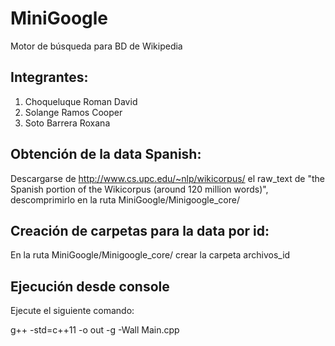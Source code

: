 # MiniGoogle
Motor de búsqueda para BD de Wikipedia

Integrantes:
------------

1. Choqueluque Roman David
2. Solange Ramos Cooper
3. Soto Barrera Roxana

Obtención de la data Spanish:
-----------------------------------------

Descargarse de http://www.cs.upc.edu/~nlp/wikicorpus/ el  raw_text de "the Spanish portion of the Wikicorpus (around 120 million words)", descomprimirlo en la ruta MiniGoogle/Minigoogle_core/

Creación de carpetas para la data por id:
-----------------------------------------

En la ruta MiniGoogle/Minigoogle_core/ crear la carpeta archivos_id

Ejecución desde console
-----------------------------------------
Ejecute el siguiente comando:

g++ -std=c++11 -o out -g -Wall Main.cpp

